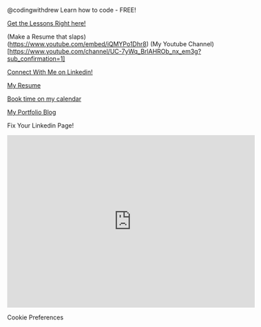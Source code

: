 

@codingwithdrew
Learn how to code - FREE!

[Get the Lessons Right here!](https://codingwithdrew.com)

(Make a Resume that slaps)(https://www.youtube.com/embed/iQMYPo1Dhr8) 
(My Youtube Channel)[https://www.youtube.com/channel/UC-7yWq_BrlAHROb_nx_em3g?sub_confirmation=1]

[Connect With Me on Linkedin!](https://linkedin.com/in/drewlearns)

[My Resume](https://share.drewlearns.com/L1uWKgXp?_ga=2.218334873.1425769950.1658920008-1467761419.1656757586)

[Book time on my calendar](https://drewlearns.com/30-2)

[My Portfolio Blog](https://drewlearns.com/)

Fix Your Linkedin Page!
<iframe src="https://share.drewlearns.com/nOuXPEbn?embed=true" width="575" height="400" frameborder="0" allowtransparency="true" allowfullscreen="allowfullscreen" style="border: none;" data-frame-src="https://share.drewlearns.com/nOuXPEbn?embed=true"></iframe>

Cookie Preferences
